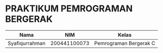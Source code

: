 # PRAKTIKUM PEMROGRAMAN BERGERAK

Nama            |  NIM| Kelas |
:-------------------------:|:-------------------------: | :-------------------------:
Syafiqurrahman  |  200441100073 | Pemrograman Bergerak C 
